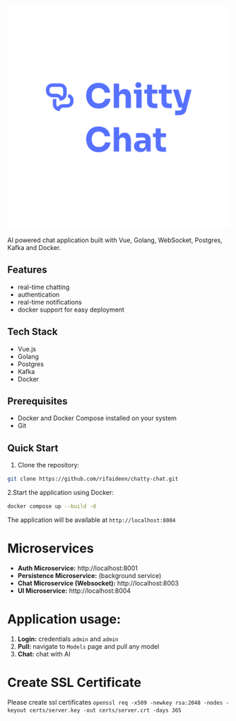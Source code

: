 ![](assets/20250125_191502_logo.svg)

AI powered chat application built with Vue, Golang, WebSocket, Postgres, Kafka and Docker.

## Features

- real-time chatting
- authentication
- real-time notifications
- docker support for easy deployment

## Tech Stack

- Vue.js
- Golang
- Postgres
- Kafka
- Docker

## Prerequisites

- Docker and Docker Compose installed on your system
- Git

## Quick Start

1. Clone the repository:

```bash
git clone https://github.com/rifaideen/chatty-chat.git
```

2.Start the application using Docker:

```bash
docker compose up --build -d
```

The application will be available at `http://localhost:8004`

# Microservices

- **Auth Microservice:** http://localhost:8001
- **Persistence Microservice:** (background service)
- **Chat Microservice (Websocket):** http://localhost:8003
- **UI Microservice:** http://localhost:8004

# Application usage:

1. **Login:** credentials `admin` and `admin`
2. **Pull:** navigate to `Models` page and pull any model
3. **Chat:** chat with AI

# Create SSL Certificate
Please create ssl certificates
`openssl req -x509 -newkey rsa:2048 -nodes -keyout certs/server.key -out certs/server.crt -days 365`
